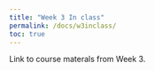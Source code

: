 ```yaml
---
title: "Week 3 In class"
permalink: /docs/w3inclass/
toc: true
---
```


Link to course materals from Week 3. 

<!--
# Day 7: April 20, 2020

[Class Slides](https://stanford-bioe80.github.io/docs/Stanford_BIOE80_Day7_20April20.pdf)

[Class Audio/Video](https://canvas.stanford.edu/courses/115648/files/folder/20%20April%202020%20-%20Audio%20Video)
-->

<!--
# Day 8: April 22, 2020

[Class Slides](https://stanford-bioe80.github.io/docs/Stanford_BIOE80_Day8_22April20.pdf)

[Class Audio/Video](https://canvas.stanford.edu/courses/115648/files/folder/22%20April%202020%20-%20Audio%20Video)
-->

<!--
# Day 9: April 24, 2020

[Class Slides](https://stanford-bioe80.github.io/docs/Stanford_BIOE80_Day9_24April20.pdf)

[Class Audio/Video](https://canvas.stanford.edu/courses/115648/files/folder/24%20April%202020%20-%20Audio%20Video)
-->

